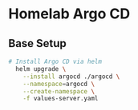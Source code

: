 # Homelab Argo CD

## Base Setup

```bash
# Install Argo CD via helm
  helm upgrade \
    --install argocd ./argocd \
    --namespace=argocd \
    --create-namespace \
    -f values-server.yaml
```